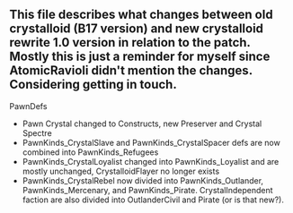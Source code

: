 ## This file describes what changes between old crystalloid (B17 version) and new crystalloid rewrite 1.0 version in relation to the patch. Mostly this is just a reminder for myself since AtomicRavioli didn't mention the changes. Considering getting in touch.

PawnDefs
- Pawn Crystal changed to Constructs, new Preserver and Crystal Spectre
- PawnKinds_CrystalSlave and PawnKinds_CrystalSpacer defs are now combined into PawnKinds_Refugees
- PawnKinds_CrystalLoyalist changed into PawnKinds_Loyalist and are mostly unchanged, CrystalloidFlayer no longer exists
- PawnKinds_CrystalRebel now divided into PawnKinds_Outlander, PawnKinds_Mercenary, and PawnKinds_Pirate. CrystalIndependent faction are also divided into OutlanderCivil and Pirate (or is that new?).